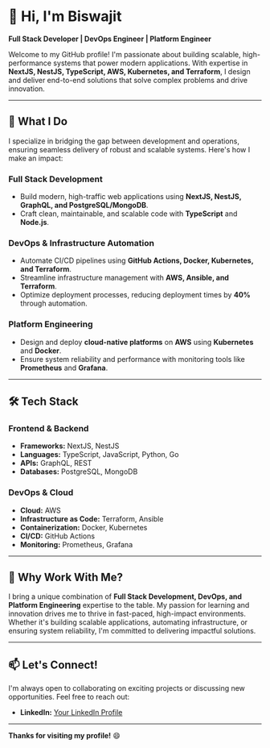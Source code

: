 # 👋 Hi, I'm Biswajit  
**Full Stack Developer | DevOps Engineer | Platform Engineer**  

Welcome to my GitHub profile! I'm passionate about building scalable, high-performance systems that power modern applications. With expertise in **NextJS, NestJS, TypeScript, AWS, Kubernetes, and Terraform**, I design and deliver end-to-end solutions that solve complex problems and drive innovation.  

---

## 🚀 **What I Do**  
I specialize in bridging the gap between development and operations, ensuring seamless delivery of robust and scalable systems. Here's how I make an impact:  

### **Full Stack Development**  
- Build modern, high-traffic web applications using **NextJS, NestJS, GraphQL, and PostgreSQL/MongoDB**.  
- Craft clean, maintainable, and scalable code with **TypeScript** and **Node.js**.  

### **DevOps & Infrastructure Automation**  
- Automate CI/CD pipelines using **GitHub Actions, Docker, Kubernetes, and Terraform**.  
- Streamline infrastructure management with **AWS, Ansible, and Terraform**.  
- Optimize deployment processes, reducing deployment times by **40%** through automation.  

### **Platform Engineering**  
- Design and deploy **cloud-native platforms** on **AWS** using **Kubernetes** and **Docker**.  
- Ensure system reliability and performance with monitoring tools like **Prometheus** and **Grafana**.
  
---

## 🛠️ **Tech Stack**  
### **Frontend & Backend**  
- **Frameworks:** NextJS, NestJS  
- **Languages:** TypeScript, JavaScript, Python, Go
- **APIs:** GraphQL, REST  
- **Databases:** PostgreSQL, MongoDB  

### **DevOps & Cloud**  
- **Cloud:** AWS  
- **Infrastructure as Code:** Terraform, Ansible  
- **Containerization:** Docker, Kubernetes  
- **CI/CD:** GitHub Actions  
- **Monitoring:** Prometheus, Grafana  

---

## 🌟 **Why Work With Me?**  
I bring a unique combination of **Full Stack Development, DevOps, and Platform Engineering** expertise to the table. My passion for learning and innovation drives me to thrive in fast-paced, high-impact environments. Whether it's building scalable applications, automating infrastructure, or ensuring system reliability, I'm committed to delivering impactful solutions.  

---

## 📫 **Let's Connect!**  
I'm always open to collaborating on exciting projects or discussing new opportunities. Feel free to reach out:  
- **LinkedIn:** [Your LinkedIn Profile](https://www.linkedin.com/in/biswajitdev)  

---

**Thanks for visiting my profile!** 😄
